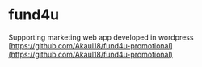 # fund4u

Supporting marketing web app developed in wordpress [https://github.com/Akaul18/fund4u-promotional](https://github.com/Akaul18/fund4u-promotional)
